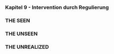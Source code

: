 ### Kapitel 9 - Intervention durch Regulierung


### THE SEEN


### THE UNSEEN


### THE UNREALIZED

